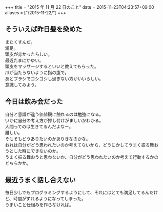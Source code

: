 +++
title = "2015 年 11 月 22 日のこと"
date = 2015-11-23T04:23:57+09:00
aliases = ["/2015-11-22/"]
+++

## そういえば昨日髪を染めた

またくすんだ。  
満足。  
頭皮が赤かったらしい。  
最近たまにかゆい。  
頭皮をマッサージするといいと教えてもらった。  
爪が当たらないように指の腹で。  
あとブラシでゴシゴシし過ぎない方がいいらしい。  
意識してみよう。

## 今日は飲み会だった

自分と意識が違う価値観に触れるのは勉強になる。  
いかに自分の考え方が押し付けがましいかわかる。  
人間ってのは生きてるんだよなー。  
難しい。  
そもそもどうありたいのかありきなのかな。  
おれは自分がどう思われたいのか考えてないから、どうにかしてうまく振る舞おうとした時にできないのか。  
うまく振る舞おうと思わないか、自分がどう思われたいのか考えて行動するかのどちらかか。

## 最近うまく話し合えない

毎日少しでもプログラミングするようにして、それにはとても満足してるんだけど、時間がずれるようになってしまった。  
うまいこと仕組みを作らなければ。
